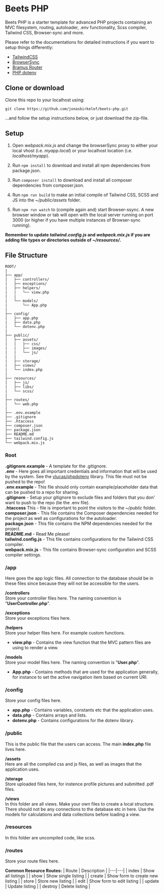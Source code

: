 # Beets PHP

Beets PHP is a starter template for advanced PHP projects containing an MVC filesystem, routing, autoloader, .env functionality, Scss compiler, Tailwind CSS, Browser-sync and more. 

Please refer to the documentations for detailed instructions if you want to setup things differently:

- [TailwindCSS](https://tailwindcss.com/docs/installation)
- [BrowserSync](https://browsersync.io/docs)
- [Bramus Router](https://github.com/bramus/router)
- [PHP dotenv](https://github.com/vlucas/phpdotenv)

## Clone or download

Clone this repo to your localhost using: 
````
git clone https://github.com/jonasbirkelof/beets-php.git
````
...and follow the setup instructions below, or just download the zip-file.

## Setup

1. Open *webpack.mix.js* and change the browserSync proxy to either your local vhost (i.e. *myapp.local*) or your localhost location (i.e. *localhost/myapp*).

2. Run `npm install` to download and install all npm dependencies from package.json.

3. Run `composer install` to download and install all composer dependencies from composer.json.

4. Run `npm run build` to make an initial compile of Tailwind CSS, SCSS and JS into the *~/public/assets* folder.

5. Run `npm run watch` to (compile again and) start Browser-ssync. A new browser window or tab will open with the local server running on port 3000 (or higher if you have multiple instances of Browser-sync running).

**Remember to update *tailwind.config.js* and *webpack.mix.js* if you are adding file types or directories outside of *~/resources/*.**

## File Structure

````
ROOT/
|
├── app/
|   ├── controllers/
|   ├── exceptions/
|   ├── helpers/
|   |   └── view.php
|   |
|   └── models/
|       └── App.php
|
├── config/
|   ├── app.php
|   ├── data.php
|   └── dotenv.php
|
├── public/
|   ├── assets/
|   |   ├── css/
|   |   ├── images/
|   |   └── js/
|   |
|   ├── storage/
|   ├── views/
|   └── index.php
|
├── resources/
|   ├── js/
|   ├── libs/
|   └── scss/
|
├── routes/
|   └── web.php
|
├── .env.example
├── .gitignore
├── .htaccess
├── composer.json
├── package.json
├── README.md
├── tailwind.config.js
└── webpack.mix.js
````

### Root

**.gitignore.example** - A template for the .gitignore.<br>
**.env** - Here goes all important credentials and information that will be used by the system. See the [vlucas/phpdotenv](https://github.com/vlucas/phpdotenv) library. This file must not be pushed to the repo!<br>
**.env.example** - This file should only contain example/placeholder data that can be pushed to a repo for sharing.<br>
**.gitignore** - Setup your gitignore to exclude files and folders that you don' want to push to the repo (lie the .env file).<br>
**.htaccess** This - file is important to point the visitors to the *~/public* folder.<br>
**composer.json** - This file contains the Composer dependencies needed for the project as well as configurations for the autoloader.<br>
**package.json** - This file contains the NPM dependencies needed for the project.<br>
**README.md** - Read Me please!<br>
**tailwind.config.js** - This file contains configurations for the Tailwind CSS compiler.<br>
**webpack.mix.js** - This file contains Browser-sync configuration and SCSS compiler settings.<br>

### /app
Here goes the app logic files. All connection to the database should be in these files since because they will not be accessible for the users.

**/controllers**<br>
Store your controller files here. The naming convention is "**UserController.php**".

**/exceptions**<br>
Store your exceptions files here.

**/helpers**<br>
Store your helper files here. For example custom functions.

- **view.php** - Contains the view function that the MVC pattern files are using to render a view.

**/models**<br>
Store your model files here. The naming convention is "**User.php**".

- **App.php** - Contains methods that are used for the application generally, for instance to set the active navigation item based on current URI.

### /config
Store your config files here.

- **app.php** - Contains variables, constants etc that the application uses.<br>
- **data.php** - Contains arrays and lists.<br>
- **dotenv.php** - Contains configurations for the dotenv library.<br>

### /public
This is the public file that the users can access. The main **index.php** file lives here.

**/assets**<br>
Here are all the compiled css and js files, as well as images that the application uses.

**/storage**<br>
Store uploaded files here, for instence profile pictures and submitted .pdf files.

**/views**<br>
In this folder are all views. Make your own files to create a local structure. There should not be any connections to the database etc in here. Use the models for calculations and data collections before loading a view.

### /resources
In this folder are uncompiled code, like scss.

### /routes
Store your route files here.

**Common Resource Routes:**
| Route | Description |
|---|---|
| index | Show all listings |
| show | Show single listing |
| create | Show form to create new listing |
| store | Store new listing |
| edit | Show form to edit listing |
| update | Update listing |
| destroy | Delete listing |